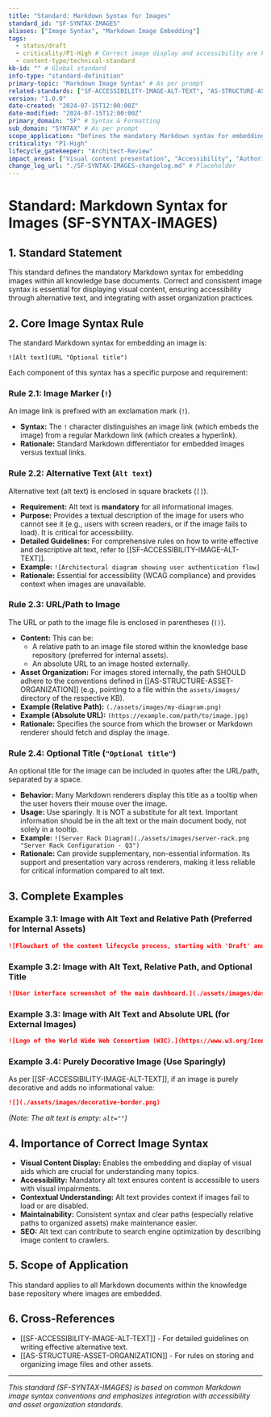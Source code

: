 ```yaml
---
title: "Standard: Markdown Syntax for Images"
standard_id: "SF-SYNTAX-IMAGES"
aliases: ["Image Syntax", "Markdown Image Embedding"]
tags:
  - status/draft
  - criticality/P1-High # Correct image display and accessibility are key
  - content-type/technical-standard
kb-id: "" # Global standard
info-type: "standard-definition"
primary-topic: "Markdown Image Syntax" # As per prompt
related-standards: ["SF-ACCESSIBILITY-IMAGE-ALT-TEXT", "AS-STRUCTURE-ASSET-ORGANIZATION"]
version: "1.0.0"
date-created: "2024-07-15T12:00:00Z"
date-modified: "2024-07-15T12:00:00Z"
primary_domain: "SF" # Syntax & Formatting
sub_domain: "SYNTAX" # As per prompt
scope_application: "Defines the mandatory Markdown syntax for embedding images in all knowledge base documents."
criticality: "P1-High"
lifecycle_gatekeeper: "Architect-Review"
impact_areas: ["Visual content presentation", "Accessibility", "Authoring consistency", "Markdown parsing", "Asset management"]
change_log_url: "./SF-SYNTAX-IMAGES-changelog.md" # Placeholder
---
```


# Standard: Markdown Syntax for Images (SF-SYNTAX-IMAGES)

## 1. Standard Statement

This standard defines the mandatory Markdown syntax for embedding images within all knowledge base documents. Correct and consistent image syntax is essential for displaying visual content, ensuring accessibility through alternative text, and integrating with asset organization practices.

## 2. Core Image Syntax Rule

The standard Markdown syntax for embedding an image is:

`![Alt text](URL "Optional title")`

Each component of this syntax has a specific purpose and requirement:

### Rule 2.1: Image Marker (`!`)
An image link is prefixed with an exclamation mark (`!`).
*   **Syntax:** The `!` character distinguishes an image link (which embeds the image) from a regular Markdown link (which creates a hyperlink).
*   **Rationale:** Standard Markdown differentiator for embedded images versus textual links.

### Rule 2.2: Alternative Text (`Alt text`)
Alternative text (alt text) is enclosed in square brackets (`[]`).
*   **Requirement:** Alt text is **mandatory** for all informational images.
*   **Purpose:** Provides a textual description of the image for users who cannot see it (e.g., users with screen readers, or if the image fails to load). It is critical for accessibility.
*   **Detailed Guidelines:** For comprehensive rules on how to write effective and descriptive alt text, refer to [[SF-ACCESSIBILITY-IMAGE-ALT-TEXT]].
*   **Example:** `![Architectural diagram showing user authentication flow]`
*   **Rationale:** Essential for accessibility (WCAG compliance) and provides context when images are unavailable.

### Rule 2.3: URL/Path to Image
The URL or path to the image file is enclosed in parentheses (`()`).
*   **Content:** This can be:
    *   A relative path to an image file stored within the knowledge base repository (preferred for internal assets).
    *   An absolute URL to an image hosted externally.
*   **Asset Organization:** For images stored internally, the path SHOULD adhere to the conventions defined in [[AS-STRUCTURE-ASSET-ORGANIZATION]] (e.g., pointing to a file within the `assets/images/` directory of the respective KB).
*   **Example (Relative Path):** `(./assets/images/my-diagram.png)`
*   **Example (Absolute URL):** `(https://example.com/path/to/image.jpg)`
*   **Rationale:** Specifies the source from which the browser or Markdown renderer should fetch and display the image.

### Rule 2.4: Optional Title (`"Optional title"`)
An optional title for the image can be included in quotes after the URL/path, separated by a space.
*   **Behavior:** Many Markdown renderers display this title as a tooltip when the user hovers their mouse over the image.
*   **Usage:** Use sparingly. It is NOT a substitute for alt text. Important information should be in the alt text or the main document body, not solely in a tooltip.
*   **Example:** `![Server Rack Diagram](./assets/images/server-rack.png "Server Rack Configuration - Q3")`
*   **Rationale:** Can provide supplementary, non-essential information. Its support and presentation vary across renderers, making it less reliable for critical information compared to alt text.

## 3. Complete Examples

### Example 3.1: Image with Alt Text and Relative Path (Preferred for Internal Assets)
```markdown
![Flowchart of the content lifecycle process, starting with 'Draft' and ending with 'Archive'.](./assets/diagrams/content-lifecycle.svg)
```

### Example 3.2: Image with Alt Text, Relative Path, and Optional Title
```markdown
![User interface screenshot of the main dashboard.](./assets/images/dashboard-screenshot.png "Main Dashboard - Version 2.1")
```

### Example 3.3: Image with Alt Text and Absolute URL (for External Images)
```markdown
![Logo of the World Wide Web Consortium (W3C).](https://www.w3.org/Icons/w3c_home.png "W3C Home Page Logo")
```

### Example 3.4: Purely Decorative Image (Use Sparingly)
As per [[SF-ACCESSIBILITY-IMAGE-ALT-TEXT]], if an image is purely decorative and adds no informational value:
```markdown
![](./assets/images/decorative-border.png) 
```
*(Note: The alt text is empty: `alt=""`)*

## 4. Importance of Correct Image Syntax

*   **Visual Content Display:** Enables the embedding and display of visual aids which are crucial for understanding many topics.
*   **Accessibility:** Mandatory alt text ensures content is accessible to users with visual impairments.
*   **Contextual Understanding:** Alt text provides context if images fail to load or are disabled.
*   **Maintainability:** Consistent syntax and clear paths (especially relative paths to organized assets) make maintenance easier.
*   **SEO:** Alt text can contribute to search engine optimization by describing image content to crawlers.

## 5. Scope of Application

This standard applies to all Markdown documents within the knowledge base repository where images are embedded.

## 6. Cross-References
- [[SF-ACCESSIBILITY-IMAGE-ALT-TEXT]] - For detailed guidelines on writing effective alternative text.
- [[AS-STRUCTURE-ASSET-ORGANIZATION]] - For rules on storing and organizing image files and other assets.

---
*This standard (SF-SYNTAX-IMAGES) is based on common Markdown image syntax conventions and emphasizes integration with accessibility and asset organization standards.*
```

